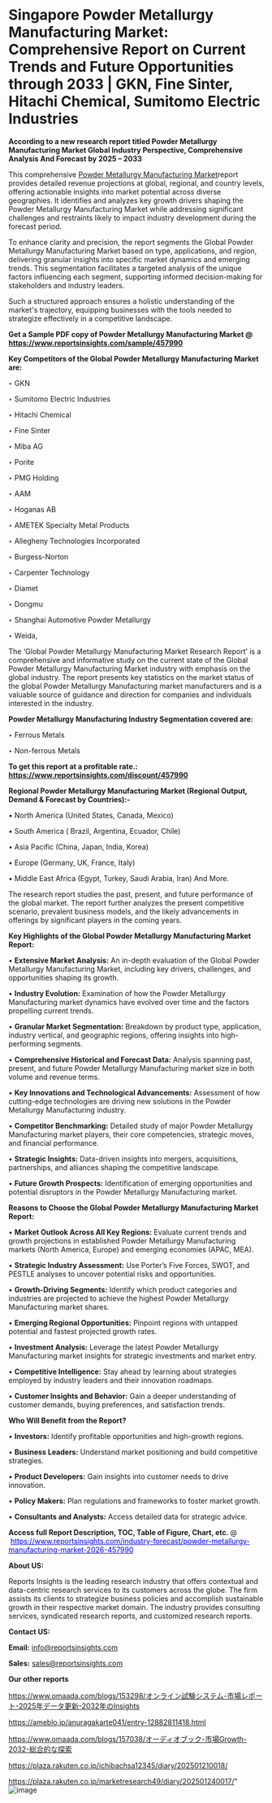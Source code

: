 # Singapore Powder Metallurgy Manufacturing Market: Comprehensive Report on Current Trends and Future Opportunities through 2033 | GKN, Fine Sinter, Hitachi Chemical, Sumitomo Electric Industries

<strong>According to a new research report titled Powder Metallurgy Manufacturing Market Global Industry Perspective, Comprehensive Analysis And Forecast by 2025 – 2033</strong>

This comprehensive <a href=https://www.reportsinsights.com/sample/457990>Powder Metallurgy Manufacturing Market</a>report provides detailed revenue projections at global, regional, and country levels, offering actionable insights into market potential across diverse geographies. It identifies and analyzes key growth drivers shaping the Powder Metallurgy Manufacturing Market while addressing significant challenges and restraints likely to impact industry development during the forecast period.

To enhance clarity and precision, the report segments the Global Powder Metallurgy Manufacturing Market based on type, applications, and region, delivering granular insights into specific market dynamics and emerging trends. This segmentation facilitates a targeted analysis of the unique factors influencing each segment, supporting informed decision-making for stakeholders and industry leaders.

Such a structured approach ensures a holistic understanding of the market's trajectory, equipping businesses with the tools needed to strategize effectively in a competitive landscape.

<strong>Get a Sample PDF copy of Powder Metallurgy Manufacturing Market </strong><strong>@<a href=https://www.reportsinsights.com/sample/457990 style=color:#0000ff;> https://www.reportsinsights.com/sample/457990</a></strong></font>

<strong>Key Competitors of the Global Powder Metallurgy Manufacturing Market are:</strong>

‣ GKN

‣ Sumitomo Electric Industries

‣ Hitachi Chemical

‣ Fine Sinter

‣ Miba AG

‣ Porite

‣ PMG Holding

‣ AAM

‣ Hoganas AB

‣ AMETEK Specialty Metal Products

‣ Allegheny Technologies Incorporated

‣ Burgess-Norton

‣ Carpenter Technology

‣ Diamet

‣ Dongmu

‣ Shanghai Automotive Powder Metallurgy

‣ Weida,

The ‘Global Powder Metallurgy Manufacturing Market Research Report’ is a comprehensive and informative study on the current state of the Global Powder Metallurgy Manufacturing Market industry with emphasis on the global industry. The report presents key statistics on the market status of the global Powder Metallurgy Manufacturing market manufacturers and is a valuable source of guidance and direction for companies and individuals interested in the industry.

<strong>Powder Metallurgy Manufacturing Industry Segmentation covered are:</strong>

‣ Ferrous Metals

‣ Non-ferrous Metals

<strong>To get this report at a profitable rate.: <a href=https://www.reportsinsights.com/discount/457990 style=color:#0000ff;>https://www.reportsinsights.com/discount/457990</a></strong></font>

<strong>Regional Powder Metallurgy Manufacturing Market (Regional Output, Demand &amp; Forecast by Countries):-</strong>

• North America (United States, Canada, Mexico)

• South America ( Brazil, Argentina, Ecuador, Chile)

• Asia Pacific (China, Japan, India, Korea)

• Europe (Germany, UK, France, Italy)

• Middle East Africa (Egypt, Turkey, Saudi Arabia, Iran) And More.

The research report studies the past, present, and future performance of the global market. The report further analyzes the present competitive scenario, prevalent business models, and the likely advancements in offerings by significant players in the coming years.

<strong>Key Highlights of the Global Powder Metallurgy Manufacturing Market Report:</strong>

• <strong>Extensive Market Analysis:</strong> An in-depth evaluation of the Global Powder Metallurgy Manufacturing Market, including key drivers, challenges, and opportunities shaping its growth.

• <strong>Industry Evolution:</strong> Examination of how the Powder Metallurgy Manufacturing market dynamics have evolved over time and the factors propelling current trends.

• <strong>Granular Market Segmentation:</strong> Breakdown by product type, application, industry vertical, and geographic regions, offering insights into high-performing segments.

• <strong>Comprehensive Historical and Forecast Data:</strong> Analysis spanning past, present, and future Powder Metallurgy Manufacturing market size in both volume and revenue terms.

• <strong>Key Innovations and Technological Advancements:</strong> Assessment of how cutting-edge technologies are driving new solutions in the Powder Metallurgy Manufacturing industry.

• <strong>Competitor Benchmarking:</strong> Detailed study of major Powder Metallurgy Manufacturing market players, their core competencies, strategic moves, and financial performance.

• <strong>Strategic Insights:</strong> Data-driven insights into mergers, acquisitions, partnerships, and alliances shaping the competitive landscape.

• <strong>Future Growth Prospects:</strong> Identification of emerging opportunities and potential disruptors in the Powder Metallurgy Manufacturing market.

<strong>Reasons to Choose the Global Powder Metallurgy Manufacturing Market Report:</strong>

• <strong>Market Outlook Across All Key Regions:</strong> Evaluate current trends and growth projections in established Powder Metallurgy Manufacturing markets (North America, Europe) and emerging economies (APAC, MEA).

• <strong>Strategic Industry Assessment:</strong> Use Porter’s Five Forces, SWOT, and PESTLE analyses to uncover potential risks and opportunities.

• <strong>Growth-Driving Segments:</strong> Identify which product categories and industries are projected to achieve the highest Powder Metallurgy Manufacturing market shares.

• <strong>Emerging Regional Opportunities:</strong> Pinpoint regions with untapped potential and fastest projected growth rates.

• <strong>Investment Analysis:</strong> Leverage the latest Powder Metallurgy Manufacturing market insights for strategic investments and market entry.

• <strong>Competitive Intelligence:</strong> Stay ahead by learning about strategies employed by industry leaders and their innovation roadmaps.

• <strong>Customer Insights and Behavior:</strong> Gain a deeper understanding of customer demands, buying preferences, and satisfaction trends.

<strong>Who Will Benefit from the Report?</strong>

• <strong>Investors:</strong> Identify profitable opportunities and high-growth regions.

• <strong>Business Leaders:</strong> Understand market positioning and build competitive strategies.

• <strong>Product Developers:</strong> Gain insights into customer needs to drive innovation.

• <strong>Policy Makers:</strong> Plan regulations and frameworks to foster market growth.

• <strong>Consultants and Analysts:</strong> Access detailed data for strategic advice.
</ul>
<strong>Access full Report Description, TOC, Table of Figure, Chart, etc. </strong>@  <a href=https://www.reportsinsights.com/industry-forecast/powder-metallurgy-manufacturing-market-2026-457990 style=color:#0000ff;>https://www.reportsinsights.com/industry-forecast/powder-metallurgy-manufacturing-market-2026-457990</a></font>

<strong><strong>About US</strong>:</strong>

Reports Insights is the leading research industry that offers contextual and data-centric research services to its customers across the globe. The firm assists its clients to strategize business policies and accomplish sustainable growth in their respective market domain. The industry provides consulting services, syndicated research reports, and customized research reports.

<strong>Contact US:</strong>

<p class=""""><b>Email:</b> <a href=mailto:info@reportsinsights.com>info@reportsinsights.com</a></p>
<p class=""""><b>Sales:</b> <a href=mailto:sales@reportsinsights.com>sales@reportsinsights.com</a></p>

<strong>Our other reports</strong>

<a href=https://www.omaada.com/blogs/153298/オンライン試験システム-市場レポート-2025年データ更新-2032年のInsights>https://www.omaada.com/blogs/153298/オンライン試験システム-市場レポート-2025年データ更新-2032年のInsights</a>

<a href=https://ameblo.jp/anuragakarte041/entry-12882811418.html>https://ameblo.jp/anuragakarte041/entry-12882811418.html</a>

<a href=https://www.omaada.com/blogs/157038/オーディオブック-市場Growth-2032-総合的な探索>https://www.omaada.com/blogs/157038/オーディオブック-市場Growth-2032-総合的な探索</a>

<a href=https://plaza.rakuten.co.jp/ichibachsa12345/diary/202501210018/>https://plaza.rakuten.co.jp/ichibachsa12345/diary/202501210018/</a>

<a href=https://plaza.rakuten.co.jp/marketresearch49/diary/202501240017/>https://plaza.rakuten.co.jp/marketresearch49/diary/202501240017/</a>"
![image](https://github.com/user-attachments/assets/b6760ddf-9c12-4548-a69b-11e8a7da566d)
